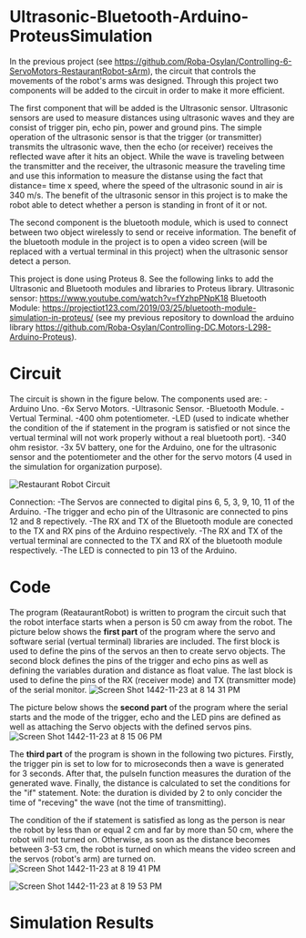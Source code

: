 # Ultrasonic-Bluetooth-Arduino-ProteusSimulation
In the previous project (see https://github.com/Roba-Osylan/Controlling-6-ServoMotors-RestaurantRobot-sArm), the circuit that controls the movements of the robot's arms was designed. Through this project two components will be added to the circuit in order to make it more efficient. 

The first component that will be added is the Ultrasonic sensor. Ultrasonic sensors are used to measure distances using ultrasonic waves and they are consist of trigger pin, echo pin, power and ground pins. The simple operation of the ultrasonic sensor is that the trigger (or transmitter) transmits the ultrasonic wave, then the echo (or receiver) receives the reflected wave after it hits an object. While the wave is traveling between the transmitter and the receiver, the ultrasonic measure the traveling time and use this information to measure the distanse using the fact that distance= time x speed, where the speed of the ultrasonic sound in air is 340 m/s. The benefit of the ultrasonic sensor in this project is to make the robot able to detect whether a person is standing in front of it or not. 

The second component is the bluetooth module, which is used to connect between two object wirelessly to send or receive information. The benefit of the bluetooth module in the project is to open a video screen (will be replaced with a vertual terminal in this project) when the ultrasonic sensor detect a person.

This project is done using Proteus 8. See the following links to add the Ultrasonic and Bluetooth modules and libraries to Proteus library.
Ultrasonic sensor: https://www.youtube.com/watch?v=fYzhpPNpK18
Bluetooth Module: https://projectiot123.com/2019/03/25/bluetooth-module-simulation-in-proteus/
(see my previous repository to download the arduino library https://github.com/Roba-Osylan/Controlling-DC.Motors-L298-Arduino-Proteus).

# Circuit 

The circuit is shown in the figure below. The components used are: 
-Arduino Uno. 
-6x Servo Motors. 
-Ultrasonic Sensor.
-Bluetooth Module.
-Vertual Terminal.
-400 ohm potentiometer.
-LED (used to indicate whether the condition of the if statement in the program is satisfied or not since the vertual terminal will not work properly without a real bluetooth port). 
-340 ohm resistor.
-3x 5V battery, one for the Arduino, one for the ultrasonic sensor and the potentiometer and the other for the servo motors (4 used in the simulation for organization purpose).

![Restaurant Robot Circuit](https://user-images.githubusercontent.com/85955049/124361609-7b4f3580-dc38-11eb-90cc-36dc67c6265a.png)

Connection:
-The Servos are connected to digital pins 6, 5, 3, 9, 10, 11 of the Arduino.
-The trigger and echo pin of the Ultrasonic are connected to pins 12 and 8 repectively.
-The RX and TX of the Bluetooth module are conected to the TX and RX pins of the Arduino respectively. 
-The RX and TX of the vertual terminal are connected to the TX and RX of the bluetooth module respectively.
-The LED is connected to pin 13 of the Arduino. 

# Code
The program (ReataurantRobot) is written to program the circuit such that the robot interface starts when a person is 50 cm away from the robot. 
The picture below shows the **first part** of the program where the servo and software serial (vertual terminal) libraries are included. The first block is used to define the pins of the servos an then to create servo objects. The second block defines the pins of the trigger and echo pins as well as defining the variables duration and distance as float value. The last block is used to define the pins of the RX (receiver mode) and TX (transmitter mode) of the serial monitor.
![Screen Shot 1442-11-23 at 8 14 31 PM](https://user-images.githubusercontent.com/85955049/124363357-70e66900-dc43-11eb-944b-8313fab47192.png)

The picture below shows the **second part** of the program where the serial starts and the mode of the trigger, echo and the LED pins are defined as well as attaching the Servo objects with the defined servos pins.
![Screen Shot 1442-11-23 at 8 15 06 PM](https://user-images.githubusercontent.com/85955049/124363340-53b19a80-dc43-11eb-9c55-1939b028b3fc.png)

The **third part** of the program is shown in the following two pictures. Firstly, the trigger pin is set to low for to microseconds then a wave is generated for 3 seconds. After that, the pulseIn function measures the duration of the generated wave. Finally, the distance is calculated to set the conditions for the "if" statement. Note: the duration is divided by 2 to only concider the time of "receving" the wave (not the time of transmitting). 

The condition of the if statement is satisfied as long as the person is near the robot by less than or equal 2 cm and far by more than 50 cm, where the robot will not turned on. Otherwise, as soon as the distance becomes between 3-53 cm, the robot is turned on which means the video screen and the servos (robot's arm) are turned on. 
![Screen Shot 1442-11-23 at 8 19 41 PM](https://user-images.githubusercontent.com/85955049/124363288-033a3d00-dc43-11eb-99fb-f9b200c538a1.png)

![Screen Shot 1442-11-23 at 8 19 53 PM](https://user-images.githubusercontent.com/85955049/124363317-2c5acd80-dc43-11eb-9153-56477f75a512.png)

# Simulation Results
